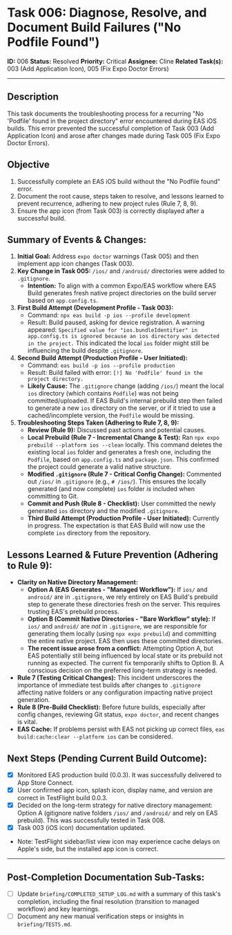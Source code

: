 # Task 006: Diagnose, Resolve, and Document Build Failures ("No Podfile Found")

**ID:** 006
**Status:** Resolved
**Priority:** Critical
**Assignee:** Cline
**Related Task(s):** 003 (Add Application Icon), 005 (Fix Expo Doctor Errors)

---

## Description

This task documents the troubleshooting process for a recurring "No 'Podfile' found in the project directory" error encountered during EAS iOS builds. This error prevented the successful completion of Task 003 (Add Application Icon) and arose after changes made during Task 005 (Fix Expo Doctor Errors).

## Objective

1.  Successfully complete an EAS iOS build without the "No Podfile found" error.
2.  Document the root cause, steps taken to resolve, and lessons learned to prevent recurrence, adhering to new project rules (Rule 7, 8, 9).
3.  Ensure the app icon (from Task 003) is correctly displayed after a successful build.

## Summary of Events & Changes:

1.  **Initial Goal:** Address `expo doctor` warnings (Task 005) and then implement app icon changes (Task 003).
2.  **Key Change in Task 005:** `/ios/` and `/android/` directories were added to `.gitignore`.
    *   **Intention:** To align with a common Expo/EAS workflow where EAS Build generates fresh native project directories on the build server based on `app.config.ts`.
3.  **First Build Attempt (Development Profile - Task 003):**
    *   Command: `npx eas build -p ios --profile development`
    *   Result: Build paused, asking for device registration. A warning appeared: `Specified value for "ios.bundleIdentifier" in app.config.ts is ignored because an ios directory was detected in the project.` This indicated the local `ios` folder might still be influencing the build despite `.gitignore`.
4.  **Second Build Attempt (Production Profile - User Initiated):**
    *   Command: `eas build -p ios --profile production`
    *   Result: Build failed with error: `[!] No 'Podfile' found in the project directory.`
    *   **Likely Cause:** The `.gitignore` change (adding `/ios/`) meant the local `ios` directory (which contains `Podfile`) was not being committed/uploaded. If EAS Build's internal prebuild step then failed to generate a new `ios` directory on the server, or if it tried to use a cached/incomplete version, the `Podfile` would be missing.
5.  **Troubleshooting Steps Taken (Adhering to Rule 7, 8, 9):**
    *   **Review (Rule 9):** Discussed past actions and potential causes.
    *   **Local Prebuild (Rule 7 - Incremental Change & Test):** Ran `npx expo prebuild --platform ios --clean` locally. This command deletes the existing local `ios` folder and generates a fresh one, including the `Podfile`, based on `app.config.ts` and `package.json`. This confirmed the project could generate a valid native structure.
    *   **Modified `.gitignore` (Rule 7 - Critical Config Change):** Commented out `/ios/` in `.gitignore` (e.g., `# /ios/`). This ensures the locally generated (and now complete) `ios` folder *is* included when committing to Git.
    *   **Commit and Push (Rule 8 - Checklist):** User committed the newly generated `ios` directory and the modified `.gitignore`.
    *   **Third Build Attempt (Production Profile - User Initiated):** Currently in progress. The expectation is that EAS Build will now use the complete `ios` directory from the repository.

## Lessons Learned & Future Prevention (Adhering to Rule 9):

*   **Clarity on Native Directory Management:**
    *   **Option A (EAS Generates - "Managed Workflow"):** If `ios/` and `android/` are in `.gitignore`, we rely entirely on EAS Build's prebuild step to generate these directories fresh on the server. This requires trusting EAS's prebuild process.
    *   **Option B (Commit Native Directories - "Bare Workflow" style):** If `ios/` and `android/` are *not* in `.gitignore`, we are responsible for generating them locally (using `npx expo prebuild`) and committing the entire native project. EAS then uses these committed directories.
    *   **The recent issue arose from a conflict:** Attempting Option A, but EAS potentially still being influenced by local state or its prebuild not running as expected. The current fix temporarily shifts to Option B. A conscious decision on the preferred long-term strategy is needed.
*   **Rule 7 (Testing Critical Changes):** This incident underscores the importance of immediate test builds after changes to `.gitignore` affecting native folders or any configuration impacting native project generation.
*   **Rule 8 (Pre-Build Checklist):** Before future builds, especially after config changes, reviewing Git status, `expo doctor`, and recent changes is vital.
*   **EAS Cache:** If problems persist with EAS not picking up correct files, `eas build:cache:clear --platform ios` can be considered.

## Next Steps (Pending Current Build Outcome):

*   [x] Monitored EAS production build (0.0.3). It was successfully delivered to App Store Connect.
*   [x] User confirmed app icon, splash icon, display name, and version are correct in TestFlight build 0.0.3.
*   [x] Decided on the long-term strategy for native directory management: Option A (gitignore native folders `/ios/` and `/android/` and rely on EAS prebuild). This was successfully tested in Task 008.
*   [x] Task 003 (iOS icon) documentation updated.
*   Note: TestFlight sidebar/list view icon may experience cache delays on Apple's side, but the installed app icon is correct.

---
## Post-Completion Documentation Sub-Tasks:
*   [ ] Update `briefing/COMPLETED_SETUP_LOG.md` with a summary of this task's completion, including the final resolution (transition to managed workflow) and key learnings.
*   [ ] Document any new manual verification steps or insights in `briefing/TESTS.md`.
